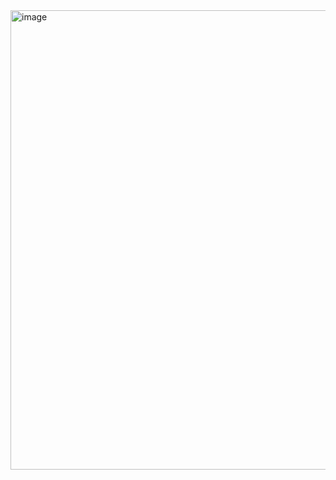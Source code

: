 <img width="1057" height="735" alt="image" src="https://github.com/user-attachments/assets/fe776042-3daa-4697-bd44-2ce2db97d0f9" />

